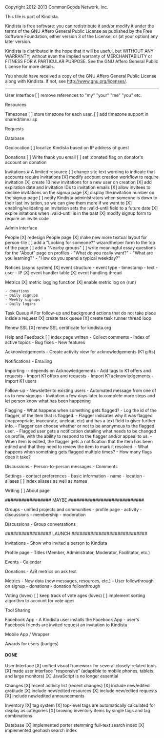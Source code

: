 Copyright 2012-2013 CommonGoods Network, Inc.

This file is part of Kindista.

Kindista is free software: you can redistribute it and/or modify it
under the terms of the GNU Affero General Public License as published
by the Free Software Foundation, either version 3 of the License, or
(at your option) any later version.

Kindista is distributed in the hope that it will be useful, but WITHOUT
ANY WARRANTY; without even the implied warranty of MERCHANTABILITY or
FITNESS FOR A PARTICULAR PURPOSE.  See the GNU Affero General Public
License for more details.

You should have received a copy of the GNU Affero General Public License
along with Kindista.  If not, see <http://www.gnu.org/licenses/>.

-----------------------------------------------------------------------

User Interface
    [ ] remove references to "my" "your" "me" "you" etc.

Resources

Timezones
    [ ] store timezone for each user.
    [ ] add timezone support in shared/time.lisp 

Requests

Database

Geolocation
    [ ] localize Kindista based on IP address of guest

Donations
    [ ] Write thank you email
    [ ] set :donated flag on donator's account on donation

Invitations
    # A limited resource
    [ ] change site text wording to indicate that accounts require invitations
    [X] modify account creation workflow to require invitation
    [X] create 10 new invitations for a new user on creation
    [X] add expiration date and invitation IDs to invitation emails
    [X] allow invitees to decline invitations on the signup page
    [X] display the invitation number on the signup page
    [ ] notify Kindista administrators when someone is down to their last invitation, so we can give them more if we want to
    [X] enabling/validating an invitation sets the :valid-until field to a future date
    [X] expire initations when :valid-until is in the past
    [X] modify signup form to require an invite code

Admin Interface

People
    [X] redesign People page
        [X] make new more textual layout for person-tile
        [ ] add a "Looking for someone?" wizard/helper form to the top of the page
        [ ] add a "Nearby groups"
    [ ] write meaningful essay questions for the "About" page on profiles
        - "What do you really want?"
        - "What are you learning?"
        - "How do you spend a typical weekday?"

Notices (async system)
    [X] event structure
        - event type
        - timestamp
        - text
        - user
        - IP
    [X] event handler table
    [X] event handling thread

Metrics
    [X] metric logging function
    [X] enable metric log on (run)

    - donations
    - Daily signups
    - Weekly signups
    - Daily logins

Task Queue
    # For follow-up and background actions that do not take place inside a request
    [X] create task queue
        [X] create task runner thread loop

Renew SSL
    [X] renew SSL certificate for kindista.org

Help and Feedback
  [ ] index page written
    - Collect comments
    - Index of active topics
        - Bug fixes
        - New features

Acknowledgements
    - Create activity view for acknowledgements (K1 gifts)

Notifications
    - Emailing

Importing -- depends on Acknowledgements
    - Add tags to K1 offers and requests
    - Import K1 offers and requests
    - Import K1 acknowledgements
    - Import K1 users

Follow-up
    - Newsletter to existing users
    - Automated message from one of us to new signups
    - Invitation a few days later to complete more steps and let person know what has been happening

Flagging
    - What happens when something gets flagged?
      - Log the id of the flagger, of the item that is flagged.
      - Flagger indicates why it was flagged (inappropriate, inaccurate, unclear, etc) and has a text field to giver further info.
      - Flagger can choose whether or not to be anonymous to the flagged user.
      - Flagged user gets a notification detailing what needs to be changed on profile, with the ability to respond to the flagger and/or appeal to us.
      - When item is edited, the flagger gets a notification that the item has been edited and that they need to review the item to mark it resolved.
    - What happens when something gets flagged multiple times?
        - How many flags does it take?

Discussions
    - Person-to-person messages
    - Comments

Settings
    - contact preferences
    - basic information
        - name
        - location
        - aliases
            [ ] index aliases as well as names

Writing
  [ ] About page

################# MAYBE ############################

Groups
    - unified projects and communities
    - profile page
    - activity
    - discussions
    - membership
    - moderation

Discussions
    - Group conversations

################# LAUNCH ############################

Invitations
    - Show who invited a person to Kindista

Profile page
    - Titles (Member, Administrator, Moderator, Facilitator, etc.)

Events
    - Calendar

Donations
    - A/B metrics on ask text

Metrics
    - New data (new messages, resources, etc.)
    - User followthrough on signup
    - donations
        - donation followthrough

Voting (loves)
    [ ] keep track of vote ages (loves)
    [ ] implement sorting algorithm to account for vote ages

Tool Sharing

Facebook App
    - A Kindista user installs the Facebook App
    - user's Facebook friends are invited request an invitation to Kindista

Mobile App / Wrapper

Awards for users (badges)

#### DONE ####

User Interface
    [X] unified visual framework for several closely-related tools
    [X] made user interface "responsive" (adaptible to mobile phones, tablets, and large monitors)
    [X] JavaScript is no longer essential

Changes
    [X] recent activity list (recent changes)
        [X] include new/edited gratitude
        [X] include new/edited resources
        [X] include new/edited requests
        [X] include new/edited announcements

Inventory
    [X] tag system
        [X] top-level tags are automatically calculated for display as categories
        [X] browing inventory items by single tags and tag combinations

Database
    [X] implemented porter stemming full-text search index
    [X] implemented geohash search index
